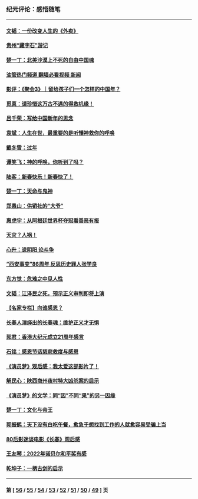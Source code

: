 ### 纪元评论：感悟随笔
---
#### [文韬：一份改变人生的《外卖》](../../pages/nsc1035/n13931822.md?02270330) 
#### [贵州“藏字石”游记](../../pages/nsc1035/n13923310.md?02270330) 
#### [楚一丁：北美沙漠上不死的自由中国魂](../../pages/nsc1035/n13921879.md?02270330) 
#### [油管热门频道 翻墙必看视频 新闻](ok?02270330)
#### [影评：《聚会3》｜留给孩子们一个怎样的中国年？](../../pages/nsc1035/n13919652.md?02270330) 
#### [觅真：请珍惜这万古不遇的得救机缘！](../../pages/nsc1035/n13917157.md?02270330) 
#### [吕千荣：写给中国新年的思念](../../pages/nsc1035/n13915103.md?02270330) 
#### [袁斌：人生在世，最重要的是听懂神救你的呼唤](../../pages/nsc1035/n13914636.md?02270330) 
#### [戴冬雪：过年](../../pages/nsc1035/n13913311.md?02270330) 
#### [谭笑飞：神的呼唤，你听到了吗？](../../pages/nsc1035/n13912603.md?02270330) 
#### [陆客：新春快乐！新春快了！](../../pages/nsc1035/n13911771.md?02270330) 
#### [楚一丁：天命与鬼神](../../pages/nsc1035/n13904371.md?02270330) 
#### [郑愚山：供销社的“大爷”](../../pages/nsc1035/n13904409.md?02270330) 
#### [惠虎宇：从阿根廷世界杯夺冠看善恶有报](../../pages/nsc1035/n13889438.md?02270330) 
#### [天灾？人祸！](../../pages/nsc1035/n13900104.md?02270330) 
#### [心升：说阴阳 论斗争](../../pages/nsc1035/n13885189.md?02270330) 
#### [“西安事变”86周年 反思历史罪人张学良](../../pages/nsc1035/n13882019.md?02270330) 
#### [东方觉：危难之中见人性](../../pages/nsc1035/n13881549.md?02270330) 
#### [文韬：江泽民之死，预示正义审判即将上演](../../pages/nsc1035/n13877698.md?02270330) 
#### [【名家专栏】向谁感恩？](../../pages/nsc1035/n13873797.md?02270330) 
#### [长春人演绎出的长春魂：维护正义才无惧](../../pages/nsc1035/n13871764.md?02270330) 
#### [郭君：香港大纪元成立21周年感言](../../pages/nsc1035/n13871269.md?02270330) 
#### [石铭：感恩节话慈悲救度与感恩](../../pages/nsc1035/n13869863.md?02270330) 
#### [《演员梦》观后感：我太爱这部影片了！](../../pages/nsc1035/n13866783.md?02270330) 
#### [解民心：陕西商州夜村特大凶杀案的启示](../../pages/nsc1035/n13865339.md?02270330) 
#### [《演员梦》的文学：同“因”不同“果”的另一因缘](../../pages/nsc1035/n13863930.md?02270330) 
#### [楚一丁：文化与帝王](../../pages/nsc1035/n13863143.md?02270330) 
#### [郭振鹤：天下没有白吃午餐，愈急于想找到工作的人就愈容易受骗上当](../../pages/nsc1035/n13860772.md?02270330) 
#### [80后影迷谈电影《长春》观后感](../../pages/nsc1035/n13852708.md?02270330) 
#### [王友琴：2022年诺贝尔和平奖有感](../../pages/nsc1035/n13848079.md?02270330) 
#### [乾坤子：一柄古剑的启示](../../pages/nsc1035/n13841954.md?02270330) 

---
#### 第 [ [56](./56.md?02270330) / [55](./55.md?02270330) / [54](./54.md?02270330) / [53](./53.md?02270330) / [52](./52.md?02270330) / [51](./51.md?02270330) / [50](./50.md?02270330) / [49](./49.md?02270330) ] 页
